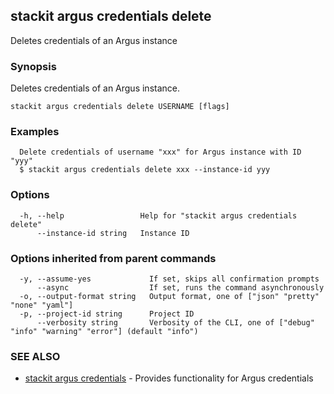 ## stackit argus credentials delete

Deletes credentials of an Argus instance

### Synopsis

Deletes credentials of an Argus instance.

```
stackit argus credentials delete USERNAME [flags]
```

### Examples

```
  Delete credentials of username "xxx" for Argus instance with ID "yyy"
  $ stackit argus credentials delete xxx --instance-id yyy
```

### Options

```
  -h, --help                 Help for "stackit argus credentials delete"
      --instance-id string   Instance ID
```

### Options inherited from parent commands

```
  -y, --assume-yes             If set, skips all confirmation prompts
      --async                  If set, runs the command asynchronously
  -o, --output-format string   Output format, one of ["json" "pretty" "none" "yaml"]
  -p, --project-id string      Project ID
      --verbosity string       Verbosity of the CLI, one of ["debug" "info" "warning" "error"] (default "info")
```

### SEE ALSO

* [stackit argus credentials](./stackit_argus_credentials.md)	 - Provides functionality for Argus credentials

